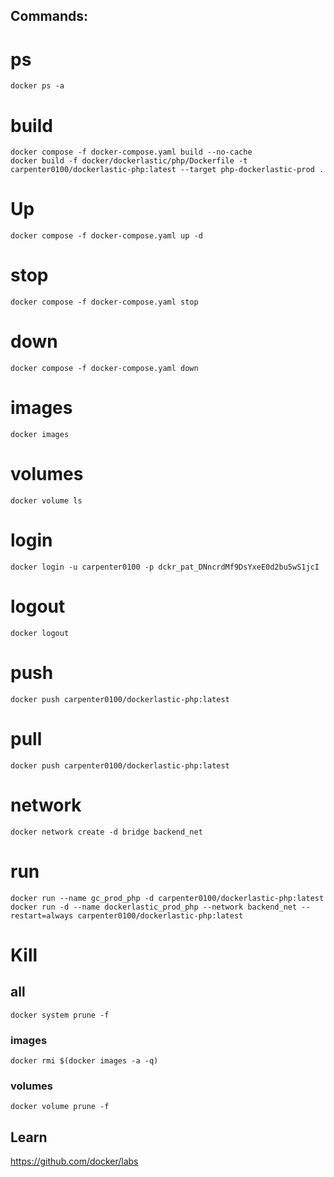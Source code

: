 
## Commands:

# ps
```
docker ps -a
```

# build
```
docker compose -f docker-compose.yaml build --no-cache
docker build -f docker/dockerlastic/php/Dockerfile -t carpenter0100/dockerlastic-php:latest --target php-dockerlastic-prod .
```

# Up
```
docker compose -f docker-compose.yaml up -d
```

# stop
```
docker compose -f docker-compose.yaml stop
```

# down
```
docker compose -f docker-compose.yaml down
```

# images
```
docker images
```

# volumes
```
docker volume ls
```

# login
```
docker login -u carpenter0100 -p dckr_pat_DNncrdMf9DsYxeE0d2bu5wS1jcI
```

# logout
```
docker logout
```

# push
```
docker push carpenter0100/dockerlastic-php:latest
```

# pull
```
docker push carpenter0100/dockerlastic-php:latest
```

# network
```
docker network create -d bridge backend_net
```

# run
```
docker run --name gc_prod_php -d carpenter0100/dockerlastic-php:latest
docker run -d --name dockerlastic_prod_php --network backend_net --restart=always carpenter0100/dockerlastic-php:latest
```

# Kill
###

## all
```
docker system prune -f
```

### images
```
docker rmi $(docker images -a -q)
```

### volumes
```
docker volume prune -f
```



## Learn
https://github.com/docker/labs
